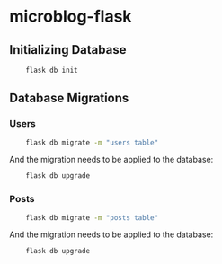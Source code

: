 # microblog-flask

## Initializing Database

```sh
    flask db init
```

## Database Migrations

### Users

```sh
    flask db migrate -m "users table"
```

And the migration needs to be applied to the database:

```sh
    flask db upgrade
```

### Posts

```sh
    flask db migrate -m "posts table"
```

And the migration needs to be applied to the database:

```sh
    flask db upgrade
```
